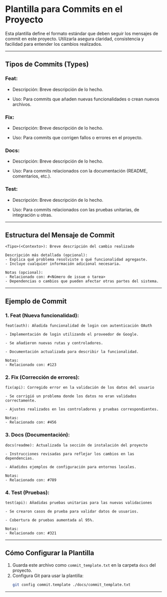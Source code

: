 
# Plantilla para Commits en el Proyecto

Esta plantilla define el formato estándar que deben seguir los mensajes de commit en este proyecto. Utilizarla asegura claridad, consistencia y facilidad para entender los cambios realizados.

---

## Tipos de Commits (Types)

### **Feat:**

- Descripción: Breve descripción de lo hecho.

- Uso: Para commits que añaden nuevas funcionalidades o crean nuevos archivos.

### **Fix:**

- Descripción: Breve descripción de lo hecho.

- Uso: Para commits que corrigen fallos o errores en el proyecto.

### **Docs:**

- Descripción: Breve descripción de lo hecho.

- Uso: Para commits relacionados con la documentación (README, comentarios, etc.).

### **Test:**

- Descripción: Breve descripción de lo hecho.

- Uso: Para commits relacionados con las pruebas unitarias, de integración u otras.

---

## Estructura del Mensaje de Commit
```plaintext
<Tipo>(<Contexto>): Breve descripción del cambio realizado

Descripción más detallada (opcional):
- Explica qué problema resolviste o qué funcionalidad agregaste.
- Incluye cualquier información adicional necesaria.

Notas (opcional):
- Relacionado con: #<Número de issue o tarea>
- Dependencias o cambios que pueden afectar otras partes del sistema.
```

---

## Ejemplo de Commit

### **1. Feat (Nueva funcionalidad):**
```plaintext
feat(auth): Añadida funcionalidad de login con autenticación OAuth

- Implementación de login utilizando el proveedor de Google.

- Se añadieron nuevas rutas y controladores.

- Documentación actualizada para describir la funcionalidad.

Notas:
- Relacionado con: #123
```

### **2. Fix (Corrección de errores):**
```plaintext
fix(api): Corregido error en la validación de los datos del usuario

- Se corrigió un problema donde los datos no eran validados correctamente.

- Ajustes realizados en los controladores y pruebas correspondientes.

Notas:
- Relacionado con: #456
```

### **3. Docs (Documentación):**
```plaintext
docs(readme): Actualizada la sección de instalación del proyecto

- Instrucciones revisadas para reflejar los cambios en las dependencias.

- Añadidos ejemplos de configuración para entornos locales.

Notas:
- Relacionado con: #789
```

### **4. Test (Pruebas):**
```plaintext
test(api): Añadidas pruebas unitarias para las nuevas validaciones

- Se crearon casos de prueba para validar datos de usuarios.

- Cobertura de pruebas aumentada al 95%.

Notas:
- Relacionado con: #321
```

---

## Cómo Configurar la Plantilla
1. Guarda este archivo como `commit_template.txt` en la carpeta `docs` del proyecto.
2. Configura Git para usar la plantilla:
   ```bash
   git config commit.template ./docs/commit_template.txt
   ```

---